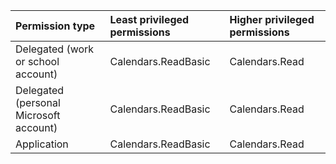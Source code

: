 |Permission type|Least privileged permissions|Higher privileged permissions|
|:---|:---|:---|
|Delegated (work or school account)|Calendars.ReadBasic|Calendars.Read|
|Delegated (personal Microsoft account)|Calendars.ReadBasic|Calendars.Read|
|Application|Calendars.ReadBasic|Calendars.Read|